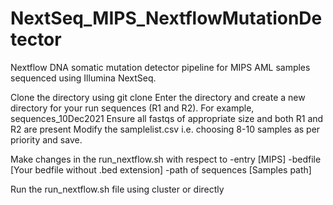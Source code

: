 # NextSeq_MIPS_NextflowMutationDetector
Nextflow DNA somatic mutation detector pipeline for MIPS AML samples sequenced using Illumina NextSeq.

Clone the directory using git clone
Enter the directory and create a new directory for your run sequences (R1 and R2). For example, sequences_10Dec2021
Ensure all fastqs of appropriate size and both R1 and R2 are present
Modify the samplelist.csv i.e. choosing 8-10 samples as per priority and save.

Make changes in the run_nextflow.sh with respect to
-entry [MIPS]
-bedfile [Your bedfile without .bed extension]
-path of sequences [Samples path]

Run the run_nextflow.sh file using cluster or directly
